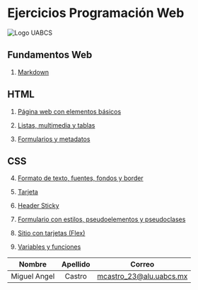 # Ejercicios Programación Web 


![Logo UABCS](https://universidadesdemexico.mx/logos/original/logo-universidad-autonoma-de-baja-california-sur.webp)


## Fundamentos Web

1. [Markdown](https://markdownlivepreview.com/)

## HTML

1. [Página web con elementos básicos](/01_elementos_basicos/index.html)

2. [Listas, multimedia y tablas](/02_listas_multimedia_tablas/index.html)

3. [Formularios y metadatos](/03_formularios_metadatos/index.html)

## CSS

4. [Formato de texto, fuentes, fondos y border](/04_formato_texto_fuentes_fondos_borde/index.html)

5. [Tarjeta](/05_tarjeta/index.html)

6. [Header Sticky](/06_header_sticky/index.html)

7. [Formulario con estilos, pseudoelementos y pseudoclases](/07_formulario_con_estilos/index.html)

8. [Sitio con tarjetas (Flex)](/08_sitio_tarjetas/index.html)

9. [Variables y funciones](/08_sitio_tarjetas/index.html)

|    Nombre     |    Apellido   |          Correo         |
|:-------------:|:-------------:|:-----------------------:|
| Miguel Angel  |     Castro    | mcastro_23@alu.uabcs.mx |



